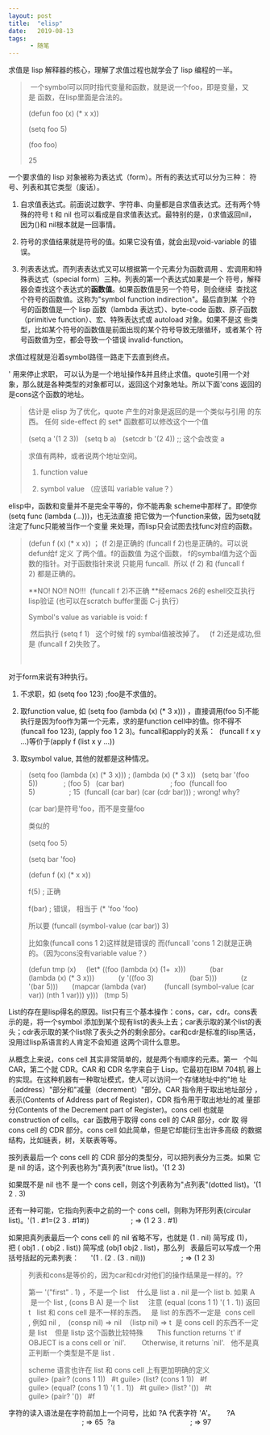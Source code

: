 ```yaml
---
layout: post
title:  "elisp"
date:   2019-08-13
tags:
      - 随笔
---
```



求值是 lisp 解释器的核心，理解了求值过程也就学会了 lisp 编程的一半。

>  一个symbol可以同时指代变量和函数，就是说一个foo，即是变量，又是 函数，在lisp里面是合法的。 
>
> (defun foo (x) (\* x x))
>
> (setq foo 5)
>
> (foo foo)
>
> 25

一个要求值的 lisp
对象被称为表达式（form）。所有的表达式可以分为三种： 符号、列表和其它类型（废话）。

1.  自求值表达式。前面说过数字、字符串、向量都是自求值表达式。还有两个特殊的符号
    t 和 nil
    也可以看成是自求值表达式。最特别的是，()求值返回nil，因为()和
    nil根本就是一回事情。 

2.  符号的求值结果就是符号的值。如果它没有值，就会出现void-variable
    的错误。

3.  列表表达式。而列表表达式又可以根据第一个元素分为函数调用 、宏调用和特殊表达式（special
    form）三种。列表的第一个表达式如果是一个 符号，解释器会查找这个表达式的**函数值**。如果函数值是另一个符号，则会继续  查找这个符号的函数值。这称为"symbol
    function indirection"。最后直到某  个符号的函数值是一个 lisp
    函数（lambda 表达式）、byte-code 函数、原子函数（primitive
    function）、宏、特殊表达式或 autoload
    对象。如果不是这 些类型，比如某个符号的函数值是前面出现的某个符号导致无限循环，或者某个 符号函数值为空，都会导致一个错误
    invalid-function。

求值过程就是沿着symbol路径一路走下去直到终点。

\' 用来停止求职， 可以认为是一个地址操作&并且终止求值。quote引用一个对象，那么就是各种类型的对象都可以，返回这个对象地址。所以下面\'cons
返回的是cons这个函数的地址。

> 估计是 elisp 为了优化，quote 产生的对象是返回的是一个类似与引用
> 的东西。 任何 side-effect 的 set\* 函数都可以修改这个一个值
>
> (setq a \'(1 2 3)) 
>  (setq b a) 
>  (setcdr b \'(2 4)) ;; 这个会改变 a





> 求值有两种，或者说两个地址空间。
>
> 1.  function value
>
> 2.  symbol value （应该叫 variable value？）

elisp中，函数和变量并不是完全平等的，你不能再象
scheme中那样了。即使你(setq func
(lambda (\...)))，也无法直接 把它做为一个function来做，因为setq就注定了func只能被当作一个变量 来处理，而lisp只会试图去找func对应的函数。

> (defun f (x) (\* x x)) ； (f 2)是正确的 (funcall f
> 2)也是正确的。可以说defun给f 定义 了两个值。f的函数值 为这个函数，
> f的symbal值为这个函数的指针。对于函数指针来说 只能用 funcall.  所以 (f
> 2) 和 (funcall f 2) 都是正确的。
>
> **NO! NO!! NO!!!  (funcall f 2)不正确 **经emacs 26的
> eshell交互执行lisp验证 (也可以在scratch buffer里面 C-j 执行）
>
> Symbol's value as variable is void: f
>
> 
>  然后执行 (setq f 1) 
>  这个时候 f的 symbal值被改掉了。 
>  (f 2)还是成功,但是 (funcall f 2)失败了。 
>
>  

对于form来说有3种执行。

1.  不求职，如 (setq foo 123) ;foo是不求值的。

2.  取function value, 如 (setq foo (lambda (x) (\* 3 x))) ，直接调用(foo
    5)不能执行是因为foo作为第一个元素，求的是function
    cell中的值。你不得不(funcall foo 123), (apply foo 1 2
    3)。funcall和apply的关系：  (funcall f x y \...)等价于(apply f (list
    x y \...))

3.  取symbol value, 其他的就都是这种情况。

> (setq foo (lambda (x) (\* 3 x))) ; (lambda (x) (\* 3 x)) 
>  (setq bar \'(foo 5))             ; (foo 5) 
>  (car bar)                       ; foo
>  (funcall foo 5)                 ; 15
>  (funcall (car bar) (car (cdr bar))) ; wrong! why? 
>
> (car bar)是符号\'foo，而不是变量foo
>
> 类似的
>
> (setq foo 5）
>
> (setq bar \'foo)
>
> (defun f (x) (\* x x))
>
> f(5) ; 正确
>
> f(bar) ; 错误， 相当于 (\* \'foo \'foo)
>
> 
>
> 所以要 (funcall (symbol-value (car bar)) 3) 
>
> 比如象(funcall cons 1 2)这样就是错误的 而(funcall \'cons 1
> 2)就是正确的。（因为cons没有variable value？）
>
> (defun tmp (x) 
>    (let\* ((foo (lambda (x) (1+  x))) 
>           (bar (lambda (x) (\* 3 x))) 
>           (y \'((foo 3)  
>                (bar 5))) 
>           (z \'(bar 5))) 
>      (mapcar (lambda (var) 
>        (funcall (symbol-value (car var)) (nth 1 var))) y))) 
>  (tmp 5) 

List的存在是lisp得名的原因。list只有三个基本操作：cons，car，cdr。cons表示的是，将一个symbol
添加到某个现有list的表头上去；car表示取的某个list的表头；cdr表示取的某个list除了表头之外的剩余部分。car和cdr是标准的lisp黑话，没用过lisp系语言的人肯定不会知道 这两个词什么意思。



从概念上来说，cons cell 其实非常简单的，就是两个有顺序的元素。第一 
 个叫 CAR，第二个就 CDR。CAR 和 CDR 名字来自于 Lisp。它最初在IBM
704机 器上的实现。在这种机器有一种取址模式，使人可以访问一个存储地址中的"地 址（address）"部分和"减量（decrement）"部分。CAR
指令用于取出地址部分 ，表示(Contents of Address part of Register)，CDR
指令用于取出地址的减 量部分(Contents of the Decrement part of
Register)。cons cell 也就是 construction of cells。car 函数用于取得 cons
cell 的 CAR 部分，cdr 取 得 cons cell 的 CDR 部分。cons cell
如此简单，但是它却能衍生出许多高级 的数据结构，比如链表，树，关联表等等。

按列表最后一个 cons cell 的 CDR
部分的类型分，可以把列表分为三类。如果 它是 nil
的话，这个列表也称为"真列表"(true list)。\'(1 2 3)

如果既不是 nil 也不 是一个 cons cell，则这个列表称为"点列表"(dotted
list)。\'(1 2 . 3)

还有一种可能，它指向列表中之前的一个 cons cell，则称为环形列表(circular
list)。\'(1 . #1=(2 3 . #1#))                     ; => (1 2 3 . #1) 



如果把真列表最后一个 cons cell 的 nil 省略不写，也就是 (1 .
nil) 简写成 (1)，把 ( obj1 . ( obj2 . list)) 简写成 (obj1 obj2 .
list)，那么列 
 表最后可以写成一个用括号括起的元素列表： 
  
 \'(1 . (2 . (3 . nil)))                  ; => (1 2 3)

> 列表和cons是等价的，因为car和cdr对他们的操作结果是一样的。??
>
> 第一 \'(\"first\" . 1) ，不是一个 list  
>  什么是 list
> a . nil 是一个 list
> b. 如果 A  是一个 list , (cons B A) 是一个 list
>   
>  注意 (equal (cons 1 1) \'( 1 . 1)) 返回 t  
> list 和 cons cell 是不一样的东西。 
>  是 list 的东西不一定是  cons cell , 例如 nil ,  
>  (consp nil) => nil
>  （listp nil) => t
>  是 cons cell 的东西不一定是 list  
>  但是 listp 这个函数比较特殊 
>      This function returns \`t\' if OBJECT is a cons cell or
> \`nil\'. 
>       Otherwise, it returns \`nil\'. 
>  他不是真正判断一个类型是不是 list . 
>
> scheme 语言也许在 list 和 cons cell 上有更加明确的定义 
> guile> (pair? (cons 1 1)) 
>  #t
> guile> (list? (cons 1 1)) 
>  #f
> guile> (equal? (cons 1 1) \'( 1 . 1)) 
>  #t
> guile> (list? \'()) 
>  #t
> guile> (pair? \'()) 
>  #f

字符的读入语法是在字符前加上一个问号，比如 ?A 代表字符 \'A\'。 
  
 ?A                                      ; => 65
 ?a                                      ; => 97
  



